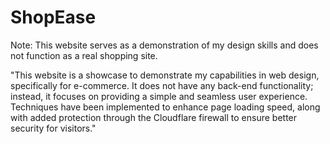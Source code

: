 # ShopEase
Note: This website serves as a demonstration of my design skills and does not function as a real shopping site.

"This website is a showcase to demonstrate my capabilities in web design, specifically for e-commerce. It does not have any back-end functionality; instead, it focuses on providing a simple and seamless user experience. Techniques have been implemented to enhance page loading speed, along with added protection through the Cloudflare firewall to ensure better security for visitors."

